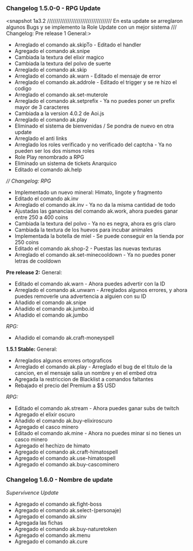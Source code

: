 ### Changelog 1.5.0-0 - RPG Update
<snapshot 1a3.2
///////////////////////////////////
En esta update se arreglaron algunos Bugs y se implemento la Role Update con un mejor sistema
///
Changelog: Pre release 1
General:>

- Arreglado el comando ak.skipTo - Editado el handler
- Agregado el comando ak.snipe
- Cambiada la textura del elixir magico
- Cambiada la textura del polvo de suerte
- Arreglado el comando ak.skip 
- Arreglado el comando ak.warn - Editado el mensaje de error
- Arreglado el comando ak.addrole - Editado el trigger y se re hizo el codigo
- Arreglado el comando ak.set-muterole
- Arreglado el comando ak.setprefix - Ya no puedes poner un prefix mayor de 3 caracteres
- Cambiada a la version 4.0.2 de Aoi.js
- Arreglado el comando ak.play
- Eliminado el sistema de bienvenidas / Se pondra de nuevo en otra update
- Arreglado el anti links
- Arreglado los roles verificado y no verificado del captcha - Ya no pueden ser los dos mismos roles
- Role Play renombrado a RPG
- Eliminado un sistema de tickets Anarquico
- Editado el comando ak.help

*// Changelog: RPG*
- Implementado un nuevo mineral: Himato, lingote y fragmento
- Editado el comando ak.inv
- Arreglado el comando ak.inv - Ya no da la misma cantidad de todo
- Ajustadas las ganancias del comando ak.work, ahora puedes ganar entre 250 a 400 coins
- Cambiada la textura del polvo - Ya no es negra, ahora es gris claro
- Cambiada la textura de los huevos para incubar animales
- Implementada la botella de miel - Se puede conseguir en la tienda por 250 coins
- Editado el comando ak.shop-2 - Puestas las nuevas texturas
- Arreglado el comando ak.set-minecooldown - Ya no puedes poner letras de cooldown

**Pre release 2:**
General:
- Editado el comando ak.warn - Ahora puedes advertir con la ID
- Arreglado el comando ak.unwarn - Arreglados algunos errores, y ahora puedes removerle una advertencia
a alguien con su ID
- Añadido el comando ak.snipe
- Añadido el comando ak.jumbo.id
- Añadido el comando ak.jumbo

*RPG:*
- Añadido el comando ak.craft-moneyspell

**1.5.1 Stable:**
General: 
- Arreglados algunos errores ortograficos
- Arreglado el comando ak.play - Arreglado el bug de el titulo de la cancion, en el mensaje salia un nombre y en el embed otra
- Agregada la restriccion de Blacklist a comandos faltantes
- Rebajado el precio del Premium a $5 USD

*RPG:*
- Editado el comando ak.stream - Ahora puedes ganar subs de twitch
- Agregado el elixir oscuro
- Añadido el comando ak.buy-elixiroscuro
- Agregado el casco minero
- Editado el comando ak.mine - Ahora no puedes minar si no tienes un casco minero
- Agregado el hechizo de himato
- Agregado el comando ak.craft-himatospell
- Agregado el comando ak.use-himatospell
- Agregado el comando ak.buy-cascominero

### Changelog 1.6.0 - Nombre de update ###
*Supervivence Update*

- Agregado el comando ak.fight-boss
- Agregado el comando ak.select-(personaje)
- Agregado el comando ak.sinv
- Agregada las fichas
- Agregado el comando ak.buy-naturetoken
- Agregado el comando ak.menu
- Agregado el comando ak.cure